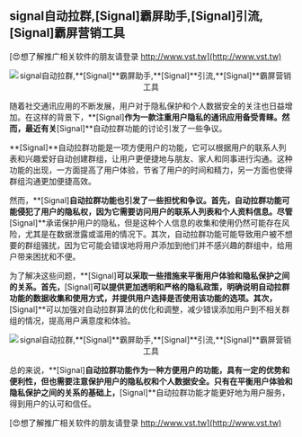 ## **signal自动拉群,**[Signal]**霸屏助手,**[Signal]**引流,**[Signal]**霸屏营销工具**

[😍想了解推广相关软件的朋友请登录 http://www.vst.tw](http://www.vst.tw)

 <center><img src="https://vst.tw/MP4/tuiguang/png/7.png" alt="signal自动拉群,**[Signal]**霸屏助手,**[Signal]**引流,**[Signal]**霸屏营销工具"></center>

随着社交通讯应用的不断发展，用户对于隐私保护和个人数据安全的关注也日益增加。在这样的背景下，**[Signal]**作为一款注重用户隐私的通讯应用备受青睐。然而，最近有关**[Signal]**自动拉群功能的讨论引发了一些争议。

**[Signal]**自动拉群功能是一项方便用户的功能，它可以根据用户的联系人列表和兴趣爱好自动创建群组，让用户更便捷地与朋友、家人和同事进行沟通。这种功能的出现，一方面提高了用户体验，节省了用户的时间和精力，另一方面也使得群组沟通更加便捷高效。

然而，**[Signal]**自动拉群功能也引发了一些担忧和争议。首先，自动拉群功能可能侵犯了用户的隐私权，因为它需要访问用户的联系人列表和个人资料信息。尽管**[Signal]**承诺保护用户的隐私，但是这种个人信息的收集和使用仍然可能存在风险，尤其是在数据泄露或滥用的情况下。其次，自动拉群功能可能导致用户被不想要的群组骚扰，因为它可能会错误地将用户添加到他们并不感兴趣的群组中，给用户带来困扰和不便。

为了解决这些问题，**[Signal]**可以采取一些措施来平衡用户体验和隐私保护之间的关系。首先，**[Signal]**可以提供更加透明和严格的隐私政策，明确说明自动拉群功能的数据收集和使用方式，并提供用户选择是否使用该功能的选项。其次，**[Signal]**可以加强对自动拉群算法的优化和调整，减少错误添加用户到不相关群组的情况，提高用户满意度和体验。

 <center><img src="https://vst.tw/MP4/tuiguang/png/8.png" alt="signal自动拉群,**[Signal]**霸屏助手,**[Signal]**引流,**[Signal]**霸屏营销工具"></center>

总的来说，**[Signal]**自动拉群功能作为一种方便用户的功能，具有一定的优势和便利性，但也需要注意保护用户的隐私权和个人数据安全。只有在平衡用户体验和隐私保护之间的关系的基础上，**[Signal]**自动拉群功能才能更好地为用户服务，得到用户的认可和信任。

[😍想了解推广相关软件的朋友请登录 http://www.vst.tw](http://www.vst.tw)




